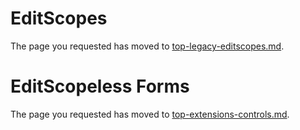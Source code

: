 
# EditScopes 

The page you requested has moved to [top-legacy-editscopes.md](top-legacy-editscopes.md).

# EditScopeless  Forms

The page you requested has moved to [top-extensions-controls.md](top-extensions-controls.md).
